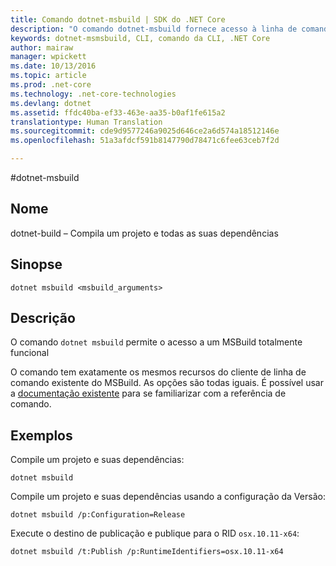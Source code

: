 ```yaml
---
title: Comando dotnet-msbuild | SDK do .NET Core
description: "O comando dotnet-msbuild fornece acesso à linha de comando MSmsbuild"
keywords: dotnet-msmsbuild, CLI, comando da CLI, .NET Core
author: mairaw
manager: wpickett
ms.date: 10/13/2016
ms.topic: article
ms.prod: .net-core
ms.technology: .net-core-technologies
ms.devlang: dotnet
ms.assetid: ffdc40ba-ef33-463e-aa35-b0af1fe615a2
translationtype: Human Translation
ms.sourcegitcommit: cde9d9577246a9025d646ce2a6d574a18512146e
ms.openlocfilehash: 51a3afdcf591b8147790d78471c6fee63ceb7f2d

---
```


#<a name="dotnet-msbuild"></a>dotnet-msbuild

## <a name="name"></a>Nome 
dotnet-build – Compila um projeto e todas as suas dependências 

## <a name="synopsis"></a>Sinopse

`dotnet msbuild <msbuild_arguments>`

## <a name="description"></a>Descrição
O comando `dotnet msbuild` permite o acesso a um MSBuild totalmente funcional 

O comando tem exatamente os mesmos recursos do cliente de linha de comando existente do MSBuild. As opções são todas iguais. É possível usar a [documentação existente](https://msdn.microsoft.com/en-us/library/ms164311.aspx) para se familiarizar com a referência de comando. 

## <a name="examples"></a>Exemplos

Compile um projeto e suas dependências:

`dotnet msbuild`

Compile um projeto e suas dependências usando a configuração da Versão:

`dotnet msbuild /p:Configuration=Release`

Execute o destino de publicação e publique para o RID `osx.10.11-x64`:

`dotnet msbuild /t:Publish /p:RuntimeIdentifiers=osx.10.11-x64`



<!--HONumber=Nov16_HO3-->


